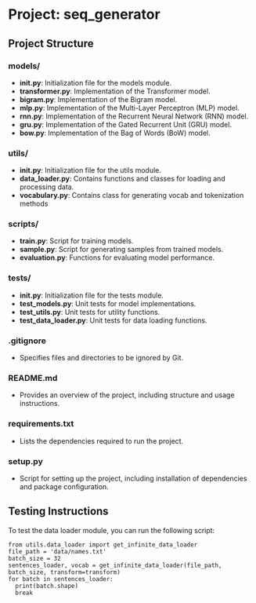 # Project: seq_generator

## Project Structure

### models/
- **__init__.py**: Initialization file for the models module.
- **transformer.py**: Implementation of the Transformer model.
- **bigram.py**: Implementation of the Bigram model.
- **mlp.py**: Implementation of the Multi-Layer Perceptron (MLP) model.
- **rnn.py**: Implementation of the Recurrent Neural Network (RNN) model.
- **gru.py**: Implementation of the Gated Recurrent Unit (GRU) model.
- **bow.py**: Implementation of the Bag of Words (BoW) model.

### utils/
- **__init__.py**: Initialization file for the utils module.
- **data_loader.py**: Contains functions and classes for loading and processing data.
- **vocabulary.py**: Contains class for generating vocab and tokenization methods

### scripts/
- **train.py**: Script for training models.
- **sample.py**: Script for generating samples from trained models.
- **evaluation.py**: Functions for evaluating model performance.

### tests/
- **__init__.py**: Initialization file for the tests module.
- **test_models.py**: Unit tests for model implementations.
- **test_utils.py**: Unit tests for utility functions.
- **test_data_loader.py**: Unit tests for data loading functions.

### .gitignore
- Specifies files and directories to be ignored by Git.

### README.md
- Provides an overview of the project, including structure and usage instructions.

### requirements.txt
- Lists the dependencies required to run the project.

### setup.py
- Script for setting up the project, including installation of dependencies and package configuration.

## Testing Instructions

To test the data loader module, you can run the following script:
```
from utils.data_loader import get_infinite_data_loader
file_path = 'data/names.txt'
batch_size = 32
sentences_loader, vocab = get_infinite_data_loader(file_path, batch_size, transform=transform)
for batch in sentences_loader:
  print(batch.shape)
  break
```
